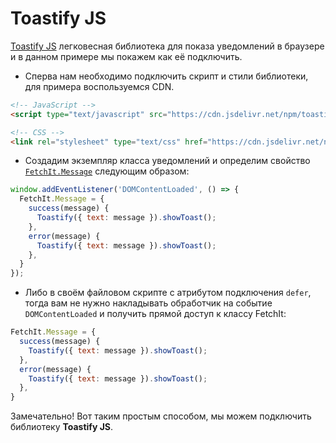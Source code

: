 # Toastify JS

[Toastify JS](https://apvarun.github.io/toastify-js/) легковесная библиотека для показа уведомлений в браузере и в данном примере мы покажем как её подключить.

- Сперва нам необходимо подключить скрипт и стили библиотеки, для примера воспользуемся CDN.

```html
<!-- JavaScript -->
<script type="text/javascript" src="https://cdn.jsdelivr.net/npm/toastify-js@1/src/toastify.min.js" defer></script>

<!-- CSS -->
<link rel="stylesheet" type="text/css" href="https://cdn.jsdelivr.net/npm/toastify-js@1/src/toastify.min.css">
```

- Создадим экземпляр класса уведомлений и определим свойство [`FetchIt.Message`](/guide/frontend/class#fetchit-message-object) следующим образом:

```js
window.addEventListener('DOMContentLoaded', () => {
  FetchIt.Message = {
    success(message) {
      Toastify({ text: message }).showToast();
    },
    error(message) {
      Toastify({ text: message }).showToast();
    },
  }
});
```

- Либо в своём файловом скрипте с атрибутом подключения `defer`, тогда вам не нужно накладывать обработчик на событие `DOMContentLoaded` и получить прямой доступ к классу FetchIt:

```js
FetchIt.Message = {
  success(message) {
    Toastify({ text: message }).showToast();
  },
  error(message) {
    Toastify({ text: message }).showToast();
  },
}
```

Замечательно! Вот таким простым способом, мы можем подключить библиотеку **Toastify JS**.
